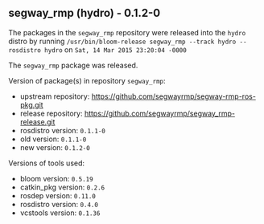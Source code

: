 ## segway_rmp (hydro) - 0.1.2-0

The packages in the `segway_rmp` repository were released into the `hydro` distro by running `/usr/bin/bloom-release segway_rmp --track hydro --rosdistro hydro` on `Sat, 14 Mar 2015 23:20:04 -0000`

The `segway_rmp` package was released.

Version of package(s) in repository `segway_rmp`:
- upstream repository: https://github.com/segwayrmp/segway-rmp-ros-pkg.git
- release repository: https://github.com/segwayrmp/segway_rmp-release.git
- rosdistro version: `0.1.1-0`
- old version: `0.1.1-0`
- new version: `0.1.2-0`

Versions of tools used:
- bloom version: `0.5.19`
- catkin_pkg version: `0.2.6`
- rosdep version: `0.11.0`
- rosdistro version: `0.4.0`
- vcstools version: `0.1.36`


